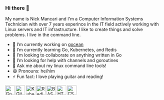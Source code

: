 ### Hi there 👋

My name is Nick Mancari and I'm a Computer Information Systems Technician with over 7 years experince in the IT field actively working with Linux servers and IT infrastructure. I like to create things and solve problems. I live in the command line.


- 🔭 I’m currently working on <a href="github.com/nickmancari/gocean">gocean</a>
- 🌱 I’m currently learning Go, Kubernetes, and Redis
- 👯 I’m looking to collaborate on anything written in Go
- 🤔 I’m looking for help with channels and goroutines
- 💬 Ask me about my linux command line tools!
- 😄 Pronouns: he/him
- ⚡ Fun fact: I love playing guitar and reading!


<img align="left" alt="Go" width="30px" src="https://simpleicons.org/icons/go.svg"/>
<img align="left" alt="Git" width="30px" src="https://simpleicons.org/icons/git.svg"/>
<img align="left" alt="Kubernetes" width="30px" src="https://simpleicons.org/icons/kubernetes.svg"/>
<img align="left" alt="Redis" width="30px" src="https://simpleicons.org/icons/redis.svg"/>
<img align="left" alt="BASH" width="30px" src="https://simpleicons.org/icons/gnubash.svg"/>
<img align="left" alt="HTML" width="30px" src="https://simpleicons.org/icons/html5.svg"/>
<img align="left" alt="CSS" width="30px" src="https://simpleicons.org/icons/css3.svg"/>
